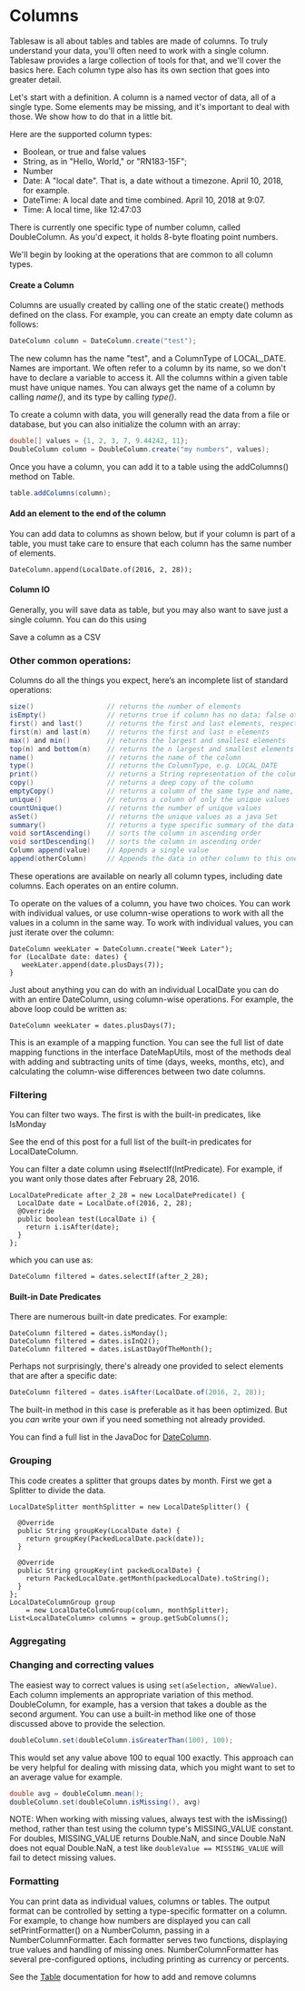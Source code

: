 Columns
=======

Tablesaw is all about tables and tables are made of columns. To truly understand your data, you'll often need to work with a single column. Tablesaw provides a large collection of tools for that, and we'll cover the basics here. Each column type also has its own section that goes into greater detail. 

Let's start with a definition. A column is a named vector of data, all of a single type. Some elements may be missing, and it's important to deal with those. We show how to do that in a little bit. 

Here are the supported column types:

* Boolean, or true and false values
* String, as in "Hello, World," or "RN183-15F";
* Number 
* Date: A "local date". That is, a date without a timezone. April 10, 2018, for example.
* DateTime: A local date and time combined. April 10, 2018 at 9:07.
* Time: A local time, like 12:47:03

There is currently one specific type of number column, called DoubleColumn. As you'd expect, it holds 8-byte floating point numbers. 

We'll begin by looking at the operations that are common to all column types. 

#### Create a Column

Columns are usually created by calling one of the static create() methods defined on the class. For example, you can create an empty date column as follows:

```Java
DateColumn column = DateColumn.create("test");
```

The new column has the name "test", and a ColumnType of LOCAL_DATE. Names are important. We often refer to a column by its name, so we don't have to declare a variable to access it. All the columns within a given table must have unique names. You can always get the name of a column by calling *name()*, and its type by calling *type()*.

To create a column with data, you will generally read the data from a file or database, but you can also initialize the column with an array:

```Java
double[] values = {1, 2, 3, 7, 9.44242, 11};
DoubleColumn column = DoubleColumn.create("my numbers", values);
```

Once you have a column, you can add it to a table using the addColumns() method on Table.

```Java
table.addColumns(column);
```

#### Add an element to the end of the column

You can add data to columns as shown below, but  if your column is part of a table, you must take care to ensure that each column has the same number of elements.

    DateColumn.append(LocalDate.of(2016, 2, 28));

#### Column IO

Generally, you will save data as table, but you may also want to save just a single column. You can do this using

Save a column as a CSV

### Other common operations:

Columns do all the things you expect, here’s an incomplete list of standard operations:

```Java
size()                  // returns the number of elements
isEmpty()               // returns true if column has no data; false otherwise
first() and last()      // returns the first and last elements, respectively
first(n) and last(n)    // returns the first and last n elements
max() and min()         // returns the largest and smallest elements
top(n) and bottom(n)    // returns the n largest and smallest elements
name()                  // returns the name of the column
type()                  // returns the ColumnType, e.g. LOCAL_DATE
print()                 // returns a String representation of the column
copy()					// returns a deep copy of the column
emptyCopy()				// returns a column of the same type and name, but no data
unique()				// returns a column of only the unique values
countUnique()			// returns the number of unique values
asSet()                 // returns the unique values as a java Set
summary()				// returns a type specific summary of the data
void sortAscending()	// sorts the column in ascending order 
void sortDescending()	// sorts the column in ascending order 
Column append(value)    // Appends a single value 
append(otherColumn)     // Appends the data in other column to this one
```

These operations are available on nearly all column types, including date columns. Each operates on an entire column. 

To operate on the values of a column, you have two choices. You can work with individual values, or use column-wise operations to work with all the values in a column in the same way. To work with individual values, you can just iterate over the column:

    DateColumn weekLater = DateColumn.create("Week Later");
    for (LocalDate date: dates) {
       weekLater.append(date.plusDays(7));
    }

Just about anything you can do with an individual LocalDate you can do with an entire DateColumn, using column-wise operations. For example, the above loop could be written as:

    DateColumn weekLater = dates.plusDays(7);

This is an example of a mapping function. You can see the full list of date mapping functions in the interface DateMapUtils, most of the methods deal with adding and subtracting units of time (days, weeks, months, etc), and calculating the column-wise differences between two date columns.

### Filtering

You can filter two ways. The first is with the built-in predicates, like IsMonday

See the end of this post for a full list of the built-in predicates for LocalDateColumn.

You can filter a date column using #selectIf(IntPredicate).  For example, if you want only those dates after February 28, 2016.

    LocalDatePredicate after_2_28 = new LocalDatePredicate() {
      LocalDate date = LocalDate.of(2016, 2, 28);
      @Override
      public boolean test(LocalDate i) {
        return i.isAfter(date);
      }
    };

which you can use as:

    DateColumn filtered = dates.selectIf(after_2_28);

#### Built-in Date Predicates

There are numerous built-in date predicates. For example:

    DateColumn filtered = dates.isMonday();
    DateColumn filtered = dates.isInQ2();
    DateColumn filtered = dates.isLastDayOfTheMonth();

Perhaps not surprisingly, there's already one provided to select elements that are after a specific date: 

```java
DateColumn filtered = dates.isAfter(LocalDate.of(2016, 2, 28));
```

The built-in method in this case is preferable as it has been optimized. But you *can* write your own if you need something not already provided.

You can find a full list in the JavaDoc for [DateColumn](https://jtablesaw.github.io/tablesaw/apidocs/tech/tablesaw/api/DateColumn.html).

### Grouping

This code creates a splitter that groups dates by month. First we get a Splitter to divide the data.

    LocalDateSplitter monthSplitter = new LocalDateSplitter() {
    
      @Override
      public String groupKey(LocalDate date) {
        return groupKey(PackedLocalDate.pack(date));
      }
    
      @Override
      public String groupKey(int packedLocalDate) {
        return PackedLocalDate.getMonth(packedLocalDate).toString();
      }
    };
    LocalDateColumnGroup group 
        = new LocalDateColumnGroup(column, monthSplitter);
    List<LocalDateColumn> columns = group.getSubColumns();

### Aggregating



### Changing and correcting values

The easiest way to correct values is using `set(aSelection, aNewValue)`. Each column implements an appropriate variation of this method. DoubleColumn, for example, has a version that takes a double as the second argument. You can use a built-in method like one of those discussed above to provide the selection.

```Java
doubleColumn.set(doubleColumn.isGreaterThan(100), 100);
```

This would set any value above 100 to equal 100 exactly. This approach can be very helpful for dealing with missing data, which you might want to set to an average value for example. 

```Java
double avg = doubleColumn.mean();
doubleColumn.set(doubleColumn.isMissing(), avg)
```

NOTE: When working with missing values, always test with the isMissing() method, rather than test using the column type's MISSING_VALUE constant. For doubles, MISSING_VALUE returns Double.NaN, and since Double.NaN does not equal Double.NaN, a test like `doubleValue == MISSING_VALUE` will fail to detect missing values.

### Formatting 

You can print data as individual values, columns or tables. The output format can be controlled by setting a type-specific formatter on a column. For example, to change how numbers are displayed you can call setPrintFormatter() on a NumberColumn, passing in a NumberColumnFormatter. Each formatter serves two functions, displaying true values and handling of  missing ones. NumberColumnFormatter has several pre-configured options, including printing as currency or percents.


See the [Table](https://jtablesaw.github.io/tablesaw/userguide/tables) documentation for how to add and remove columns

 